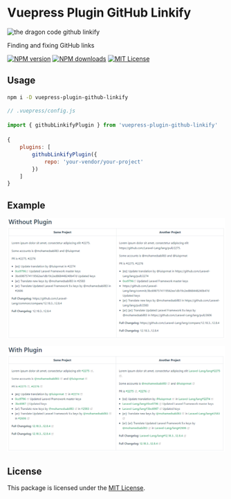 # Vuepress Plugin GitHub Linkify

![the dragon code github linkify](https://preview.dragon-code.pro/the-dragon-code/github-linkify.svg?brand=vuepress&invert=1)

Finding and fixing GitHub links

[![NPM version][npm-version-image]][npm-url]
[![NPM downloads][npm-downloads-image]][npm-downloads-url]
[![MIT License][license-image]][license-url]

## Usage

```bash
npm i -D vuepress-plugin-github-linkify
```

```javascript
// .vuepress/config.js

import { githubLinkifyPlugin } from 'vuepress-plugin-github-linkify'

{
    plugins: [
        githubLinkifyPlugin({
            repo: 'your-vendor/your-project'
        })
    ]
}
```

## Example

![before](.github/images/before.png)

![after](.github/images/after.png)

## License

This package is licensed under the [MIT License][license-url].


[license-image]: https://img.shields.io/badge/license-MIT-blue.svg?style=flat

[license-url]: LICENSE

[npm-url]: https://npmjs.org/package/vuepress-plugin-github-linkify

[npm-version-image]: https://img.shields.io/npm/v/vuepress-plugin-github-linkify.svg?style=flat

[npm-downloads-image]: https://img.shields.io/npm/dm/vuepress-plugin-github-linkify.svg?style=flat

[npm-downloads-url]: https://npmcharts.com/compare/vuepress-plugin-github-linkify?minimal=true
